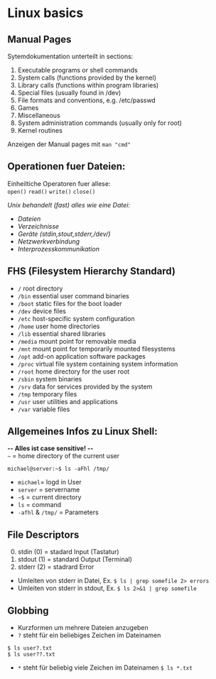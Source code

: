 # Linux basics

## Manual Pages
Sytemdokumentation unterteilt in sections:

1.  Executable programs or shell commands
2. System calls (functions provided by the kernel)
3. Library calls (functions within program libraries)
4.  Special files (usually found in /dev)
5. File formats and conventions, e.g. /etc/passwd
6. Games
7.  Miscellaneous
8.  System administration commands (usually only for root)
9.  Kernel routines

Anzeigen der Manual pages mit `man "cmd"`

## Operationen fuer Dateien:
Einheiltiche Operatoren fuer allese: <br>
`open()` `read()` `write()` `close()`

*Unix behandelt (fast) alles wie eine Datei:*
- *Dateien*
- *Verzeichnisse*
- *Geräte (stdin,stout,stderr,/dev/)*
- *Netzwerkverbindung*
- *Interprozesskommunikation*

## FHS (Filesystem Hierarchy Standard)
- `/` root directory
- `/bin` essential user command binaries
- `/boot` static files for the boot loader
- `/dev` device files
- `/etc` host-specific system configuration
- `/home` user home directories
- `/lib` essential shared libraries
- `/media` mount point for removable media
- `/mnt` mount point for temporarily mounted filesystems
- `/opt` add-on application software packages
- `/proc` virtual file system containing system information
- `/root` home directory for the user root
- `/sbin` system binaries
- `/srv` data for services provided by the system
- `/tmp` temporary files
- `/usr` user utilities and applications
- `/var` variable files


## Allgemeines Infos zu Linux Shell:
**-- Alles ist case sensitive! --** <br>
`~` = home directory of the current user

```
michael@server:~$ ls -aFhl /tmp/
```
- `michael`= logd in User
- `server` = servername
- `~$` = current directory
- `ls` = command
- `-afhl` & `/tmp/` = Parameters 

## File Descriptors
0. stdin (0) = stadard Input (Tastatur)
1. stdout (1) = standard Output (Terminal)
2. stderr (2) = stadrard Error

- Umleiten von stderr in Datei, Ex. `$ ls | grep somefile 2> errors`
- Umleiten von stderr in stdout, Ex. `$ ls 2>&1 | grep somefile`

## Globbing
- Kurzformen um mehrere Dateien anzugeben
- `?` steht für ein beliebiges Zeichen im Dateinamen
```
$ ls user?.txt
$ ls user??.txt
```
- `*` steht für beliebig viele Zeichen im Dateinamen
`$ ls *.txt`